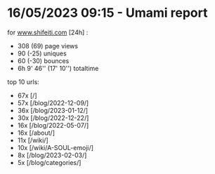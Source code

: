 # 16/05/2023 09:15 - Umami report
for www.shifeiti.com [24h] :

 - 308 (69) page views
 - 90 (-25) uniques
 - 60 (-30) bounces
 - 6h 9' 46'' (17' 10'') totaltime


top 10 urls:
 - 67x [/]
 - 57x [/blog/2022-12-09/]
 - 36x [/blog/2023-01-12/]
 - 30x [/blog/2022-12-22/]
 - 16x [/blog/2022-05-07/]
 - 16x [/about/]
 - 11x [/wiki/]
 - 10x [/wiki/A-SOUL-emoji/]
 - 8x [/blog/2023-02-03/]
 - 5x [/blog/categories/]


